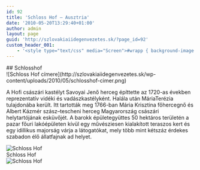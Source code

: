 ```yaml
---
id: 92
title: 'Schloss Hof – Ausztria'
date: '2010-05-20T13:29:40+01:00'
author: admin
layout: page
guid: 'http://szlovakiaiidegenvezetes.sk/?page_id=92'
custom_header_001:
    - '<style type="text/css" media="Screen">#wrapp { background-image: url(http://szlovakiaiidegenvezetes.sk/wp-content/themes/sakura-fr/images/ausztria-terkep.jpg); }</style>'
---
```


<div class="title2">## Schlosshof

</div>![Schloss Hof címere](http://szlovakiaiidegenvezetes.sk/wp-content/uploads/2010/05/schlosshof-cimer.png)

A Hofi császári kastélyt Savoyai Jenő herceg építtette az 1720-as években reprezentatív vidéki és vadászkastélyként. Halála után MáriaTerézia tulajdonába került. Itt tartották meg 1766-ban Mária Krisztina főhercegnő és Albert Kázmér szász–tescheni herceg Magyarország császári helytartójának esküvőjét. A barokk épületegyüttes 50 hektáros területén a pazar főuri lakóépületen kívül egy művésziesen kialakított teraszos kert és egy idillikus majorság várja a látogatókat, mely több mint kétszáz érdekes szabadon élő állatfajnak ad helyet.

![Schloss Hof](http://szlovakiaiidegenvezetes.sk/wp-content/uploads/2010/05/schloss-hof.jpg)  
Schloss Hof  
![Schloss Hof](http://szlovakiaiidegenvezetes.sk/wp-content/uploads/2010/05/schloss-hof2.jpg)